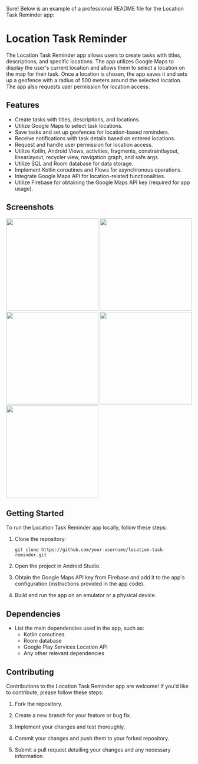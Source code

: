 Sure! Below is an example of a professional README file for the Location Task Reminder app:

# Location Task Reminder

The Location Task Reminder app allows users to create tasks with titles, descriptions, and specific locations. The app utilizes Google Maps to display the user's current location and allows them to select a location on the map for their task. Once a location is chosen, the app saves it and sets up a geofence with a radius of 500 meters around the selected location. The app also requests user permission for location access.

## Features

- Create tasks with titles, descriptions, and locations.
- Utilize Google Maps to select task locations.
- Save tasks and set up geofences for location-based reminders.
- Receive notifications with task details based on entered locations.
- Request and handle user permission for location access.
- Utilize Kotlin, Android Views, activities, fragments, constraintlayout, linearlayout, recycler view, navigation graph, and safe args.
- Utilize SQL and Room database for data storage.
- Implement Kotlin coroutines and Flows for asynchronous operations.
- Integrate Google Maps API for location-related functionalities.
- Utilize Firebase for obtaining the Google Maps API key (required for app usage).

## Screenshots

<div>
  <img src="https://github.com/ezzahmed77/locationtaskreminder/assets/112197330/12fa9413-2b9c-463f-92ba-8cc586f9a207" width="250px">
  <img src="https://github.com/ezzahmed77/locationtaskreminder/assets/112197330/526fb9e5-5e2a-4b23-9d34-83b841e64010" width="250px">
  <img src="https://github.com/ezzahmed77/locationtaskreminder/assets/112197330/7fe0ce9f-445f-488a-84e6-d48731535784" width="250px">
  <img src="https://github.com/ezzahmed77/locationtaskreminder/assets/112197330/611f0235-6c73-4faa-8952-fa95edcac519" width="250px">
  <img src="https://github.com/ezzahmed77/locationtaskreminder/assets/112197330/55446580-c562-4b9e-98ad-d8b5eef58d10" width="250px">
</div>




## Getting Started

To run the Location Task Reminder app locally, follow these steps:

1. Clone the repository:

   ```
   git clone https://github.com/your-username/location-task-reminder.git
   ```

2. Open the project in Android Studio.

3. Obtain the Google Maps API key from Firebase and add it to the app's configuration (instructions provided in the app code).

4. Build and run the app on an emulator or a physical device.

## Dependencies

- List the main dependencies used in the app, such as:
  - Kotlin coroutines
  - Room database
  - Google Play Services Location API
  - Any other relevant dependencies

## Contributing

Contributions to the Location Task Reminder app are welcome! If you'd like to contribute, please follow these steps:

1. Fork the repository.

2. Create a new branch for your feature or bug fix.

3. Implement your changes and test thoroughly.

4. Commit your changes and push them to your forked repository.

5. Submit a pull request detailing your changes and any necessary information.
